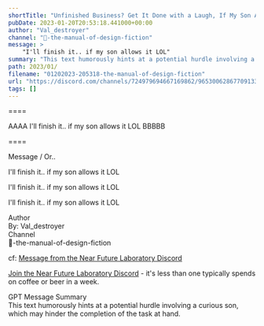 ```yaml
---
shortTitle: "Unfinished Business? Get It Done with a Laugh, If My Son Allows!"
pubDate: 2023-01-20T20:53:18.441000+00:00
author: "Val_destroyer"
channel: "📖-the-manual-of-design-fiction"
message: >
    "I'll finish it.. if my son allows it LOL"
summary: "This text humorously hints at a potential hurdle involving a curious son, which may hinder the completion of the task at hand."
path: 2023/01/
filename: "01202023-205318-the-manual-of-design-fiction"
url: "https://discord.com/channels/724979694667169862/965300628677091338/1066098117851750561"
tags: []
---
```

====

AAAA I'll finish it.. if my son allows it LOL BBBBB

====
<div class="metadata-title-header pt-3 pb-3 pl-2">Message / Or..</div>    
<div class="human-content-container">  

I'll finish it.. if my son allows it LOL



I'll finish it.. if my son allows it LOL

</div>

<div class="bg-blue-300 p-4 rounded-md mb-4">

I'll finish it.. if my son allows it LOL

</div>

<div class="metadata-title-header pt-3 pb-3 pl-2">Author</div>    
<div class="bg-gray-200 p-4 rounded-md mb-4">   
By: Val_destroyer
</div>

<div class="metadata-title-header pt-3 pb-3 pl-2">Channel</div>    
<div class="bg-gray-200 p-4 rounded-md mb-4">   
📖-the-manual-of-design-fiction</span>
</div>

cf: <a href="">Message from the Near Future Laboratory Discord</a>

<a href="">Join the Near Future Laboratory Discord</a> - it's less than one typically spends on coffee or beer in a week. 

<div class="metadata-title-header pt-3 pb-3 pl-2">GPT Message Summary</div>    
<div class="robot-content-container">
This text humorously hints at a potential hurdle involving a curious son, which may hinder the completion of the task at hand.
</div>
</div>

